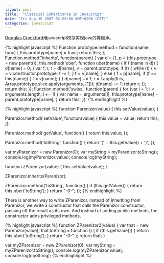 ```yaml
---
layout: post
title:  "Classical Inheritance in JavaScript"
date: "Fri Aug 10 2007 02:00:00 GMT+0800 (CST)"
categories: javascript
---
```


[Douglas Crockford](http://www.crockford.com/javascript/inheritance.html)用javascript模拟实现java的类继承。

{% highlight javascript %}
Function.prototype.method = function(name, func) {
    this.prototype[name] = func;
    return this;
};
Function.method('inherits', function(parent) {
    var d = {}, p = (this.prototype = new parent());
    this.method('uber', function uber(name) {
        if (!(name in d)) {
            d[name] = 0;
        }
        var f, r, t = d[name],
            v = parent.prototype;
        if (t) {
            while (t) {
                v = v.constructor.prototype;
                t -= 1;
            }
            f = v[name];
        } else {
            f = p[name];
            if (f == this[name]) {
                f = v[name];
            }
        }
        d[name] += 1;
        r = f.apply(this, Array.prototype.slice.apply(arguments, [1]));
        d[name] -= 1;
        return r;
    });
    return this;
});
Function.method('swiss', function(parent) {
    for (var i = 1; i < arguments.length; i += 1) {
        var name = arguments[i];
        this.prototype[name] = parent.prototype[name];
    }
    return this;
});
{% endhighlight %}

{% highlight javascript %}
function Parenizor(value) {
    this.setValue(value);
}

Parenizor.method('setValue', function(value) {
    this.value = value;
    return this;
});

Parenizor.method('getValue', function() {
    return this.value;
});

Parenizor.method('toString', function() {
    return '(' + this.getValue() + ')';
});

var myParenizor = new Parenizor(0);
var myString = myParenizor.toString();
console.log(myParenizor.value);
console.log(myString);

function ZParenizor(value) {
    this.setValue(value);
}

ZParenizor.inherits(Parenizor);

ZParenizor.method('toString', function() {
    if (this.getValue()) {
        return this.uber('toString');
    }
    return "-0-";
});
{% endhighlight %}

There is another way to write ZParenizor. Instead of inheriting from Parenizor, we write a constructor that calls the Parenizor constructor, passing off the result as its own. And instead of adding public methods, the constructor adds privileged methods.

{% highlight javascript %}
function ZParenizor2(value) {
     var that = new Parenizor(value);
     that.toString = function () {
         if (this.getValue()) {
             return this.uber('toString');
         }
         return "-0-"
     };
     return that;
}

var myZParenizor = new ZParenizor(0);
var myString = myZParenizor.toString();
console.log(myZParenizor.value);
console.log(myString);
{% endhighlight %}

